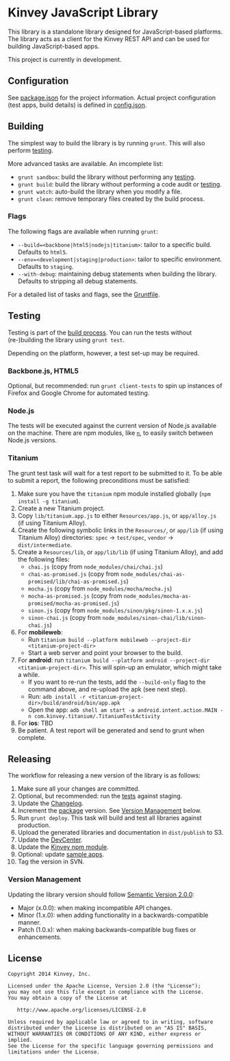 # Kinvey JavaScript Library

This library is a standalone library designed for JavaScript-based platforms. The library acts as a client for the Kinvey REST API and can be used for building JavaScript-based apps.

This project is currently in development.

## Configuration
See [package.json](package.json) for the project information. Actual project configuration (test apps, build details) is defined in [config.json](config.json).

## Building
The simplest way to build the library is by running `grunt`. This will also perform [testing](#Testing).

More advanced tasks are available. An imcomplete list:

* `grunt sandbox`: build the library without performing any [testing](#Testing).
* `grunt build`: build the library without performing a code audit or [testing](#Testing).
* `grunt watch`: auto-build the library when you modify a file.
* `grunt clean`: remove temporary files created by the build process.

### Flags
The following flags are available when running `grunt`:

* `--build=<backbone|html5|nodejs|titanium>`: tailor to a specific build. Defaults to `html5`.
* `--env=<development|staging|production>`: tailor to specific environment. Defaults to `staging`.
* `--with-debug`: maintaining debug statements when building the library. Defaults to stripping all debug statements.

For a detailed list of tasks and flags, see the [Gruntfile](Gruntfile.js).

## Testing
Testing is part of the [build process](#Building). You can run the tests without (re-)building the library using `grunt test`.

Depending on the platform, however, a test set-up may be required.

### Backbone.js, HTML5
Optional, but recommended: run `grunt client-tests` to spin up instances of Firefox and Google Chrome for automated testing.

### Node.js
The tests will be executed against the current version of Node.js available on the machine. There are npm modules, like [`n`](https://github.com/visionmedia/n), to easily switch between Node.js versions.

### Titanium
The grunt test task will wait for a test report to be submitted to it. To be able to submit a report, the following preconditions must be satisfied:
  1. Make sure you have the `titanium` npm module installed globally (`npm install -g titanium`).
  2. Create a new Titanium project.
  3. Copy `lib/titanium.app.js` to either `Resources/app.js`, or `app/alloy.js` (if using Titanium Alloy).
  4. Create the following symbolic links in the `Resources/`, or `app/lib` (if using Titanium Alloy) directories: `spec` -> `test/spec`, `vendor` -> `dist/intermediate`.
  5. Create a `Resources/lib`, or `app/lib/lib` (if using Titanium Alloy), and add the following files:
      - `chai.js` (copy from `node_modules/chai/chai.js`)
      - `chai-as-promised.js` (copy from `node_modules/chai-as-promised/lib/chai-as-promised.js`)
      - `mocha.js` (copy from `node_modules/mocha/mocha.js`)
      - `mocha-as-promised.js` (copy from `node_modules/mocha-as-promised/mocha-as-promised.js`)
      - `sinon.js` (copy from `node_modules/sinon/pkg/sinon-1.x.x.js`)
      - `sinon-chai.js` (copy from `node_modules/sinon-chai/lib/sinon-chai.js`)
  6. For **mobileweb**:
      - Run `titanium build --platform mobileweb --project-dir <titanium-project-dir>`
      - Start a web server and point your browser to the build.
  7. For **android**: run `titanium build --platform android --project-dir <titanium-project-dir>`. This will spin-up an emulator, which might take a while.
      - If you want to re-run the tests, add the `--build-only` flag to the command above, and re-upload the apk (see next step).
      - Run: `adb install -r <titanium-project-dir>/build/android/bin/app.apk`
      - Open the app: `adb shell am start -a android.intent.action.MAIN -n com.kinvey.titanium/.TitaniumTestActivity`
  8. For **ios**: TBD
  9. Be patient. A test report will be generated and send to grunt when complete.

## Releasing
The workflow for releasing a new version of the library is as follows:

1. Make sure all your changes are committed.
2. Optional, but recommended: run the [tests](#Testing) against staging.
3. Update the [Changelog](CHANGELOG.md).
4. Increment the [package](package.json) version. See [Version Management](#VersionManagement) below.
5. Run `grunt deploy`. This task will build and test all libraries against production.
6. Upload the generated libraries and documentation in `dist/publish` to S3.
7. Update the [DevCenter](https://github.com/Kinvey/devcenter).
8. Update the [Kinvey npm module](https://github.com/Kinvey/kinvey-nodejs).
9. Optional: update [sample apps](https://github.com/KinveyApps).
10. Tag the version in SVN.

### Version Management
Updating the library version should follow [Semantic Version 2.0.0](http://semver.org/):

* Major (x.0.0): when making incompatible API changes.
* Minor (1.x.0): when adding functionality in a backwards-compatible manner.
* Patch (1.0.x): when making backwards-compatible bug fixes or enhancements.

## License

    Copyright 2014 Kinvey, Inc.

    Licensed under the Apache License, Version 2.0 (the "License");
    you may not use this file except in compliance with the License.
    You may obtain a copy of the License at

       http://www.apache.org/licenses/LICENSE-2.0

    Unless required by applicable law or agreed to in writing, software
    distributed under the License is distributed on an "AS IS" BASIS,
    WITHOUT WARRANTIES OR CONDITIONS OF ANY KIND, either express or implied.
    See the License for the specific language governing permissions and
    limitations under the License.
